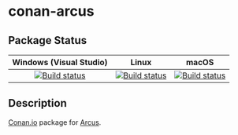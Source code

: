 # conan-arcus

## Package Status

| Windows (Visual Studio) | Linux | macOS |
|:-----------------------:|:-----:|:-----:|
|[![Build status](https://github.com/SpaceIm/conan-arcus/workflows/.github/workflows/windows.yml/badge.svg?branch=testing%2F4.9.1)](https://github.com/SpaceIm/conan-arcus/actions/workflows/windows.yml?query=branch%3Atesting%2F4.9.1)|[![Build status](https://github.com/SpaceIm/conan-arcus/workflows/.github/workflows/linux.yml/badge.svg?branch=testing%2F4.9.1)](https://github.com/SpaceIm/conan-arcus/actions/workflows/linux.yml?query=branch%3Atesting%2F4.9.1)|[![Build status](https://github.com/SpaceIm/conan-arcus/workflows/.github/workflows/macos.yml/badge.svg?branch=testing%2F4.9.1)](https://github.com/SpaceIm/conan-arcus/actions/workflows/macos.yml?query=branch%3Atesting%2F4.9.1)|

## Description

[Conan.io](https://conan.io) package for [Arcus](https://github.com/Ultimaker/libArcus).
